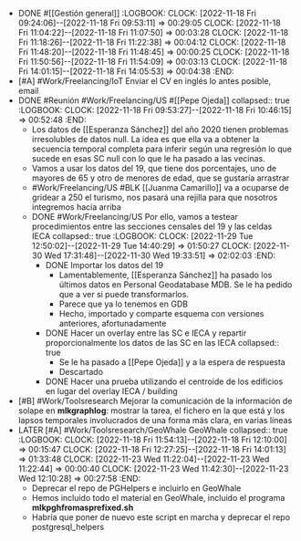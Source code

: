- DONE #[[Gestión general]]
  :LOGBOOK:
  CLOCK: [2022-11-18 Fri 09:24:06]--[2022-11-18 Fri 09:53:11] =>  00:29:05
  CLOCK: [2022-11-18 Fri 11:04:22]--[2022-11-18 Fri 11:07:50] =>  00:03:28
  CLOCK: [2022-11-18 Fri 11:18:26]--[2022-11-18 Fri 11:22:38] =>  00:04:12
  CLOCK: [2022-11-18 Fri 11:48:20]--[2022-11-18 Fri 11:48:45] =>  00:00:25
  CLOCK: [2022-11-18 Fri 11:50:56]--[2022-11-18 Fri 11:54:09] =>  00:03:13
  CLOCK: [2022-11-18 Fri 14:01:15]--[2022-11-18 Fri 14:05:53] =>  00:04:38
  :END:
- [#A] #Work/Freelancing/IoT Enviar el CV en inglés lo antes posible, email
- DONE #Reunión #Work/Freelancing/US #[[Pepe Ojeda]]
  collapsed:: true
  :LOGBOOK:
  CLOCK: [2022-11-18 Fri 09:53:27]--[2022-11-18 Fri 10:46:15] =>  00:52:48
  :END:
  - Los datos de [[Esperanza Sánchez]] del año 2020 tienen problemas irresolubles de datos null. La idea es que ella va a obtener la secuencia temporal completa para inferir según una regresión lo que sucede en esas SC null con lo que le ha pasado a las vecinas.
  - Vamos a usar los datos del 19, que tiene dos porcentajes, uno de mayores de 65 y otro de menores de edad, que se gustaría arrastrar
  - #Work/Freelancing/US #BLK [[Juanma Camarillo]] va a ocuparse de gridear a 250 el turismo, nos pasará una rejilla para que nosotros integremos hacia arriba
  - DONE #Work/Freelancing/US Por ello, vamos a testear procedimientos entre las secciones censales del 19 y las celdas IECA
    collapsed:: true
    :LOGBOOK:
    CLOCK: [2022-11-29 Tue 12:50:02]--[2022-11-29 Tue 14:40:29] =>  01:50:27
    CLOCK: [2022-11-30 Wed 17:31:48]--[2022-11-30 Wed 19:33:51] =>  02:02:03
    :END:
    - DONE Importar los datos del 19
      - Lamentablemente, [[Esperanza Sánchez]] ha pasado los últimos datos en Personal Geodatabase MDB. Se le ha pedido que a ver si puede transformarlos.
      - Parece que ya lo tenemos en GDB
      - Hecho, importado y comparte esquema con versiones anteriores, afortunadamente
    - DONE Hacer un overlay entre las SC e IECA y repartir proporcionalmente los datos de las SC en las IECA
      collapsed:: true
      - Se le ha pasado a [[Pepe Ojeda]] y a la espera de respuesta
      - Descartado
    - DONE Hacer una prueba utilizando el centroide de los edificios en lugar del overlay IECA / building
- [#B] #Work/Toolsresearch Mejorar la comunicación de la información de solape en **mlkgraphlog**: mostrar la tarea, el fichero en la que está y los lapsos temporales involucrados de una forma más clara, en varias líneas
- LATER [#A] #Work/Toolsresearch/GeoWhale GeoWhale
  collapsed:: true
  :LOGBOOK:
  CLOCK: [2022-11-18 Fri 11:54:13]--[2022-11-18 Fri 12:10:00] =>  00:15:47
  CLOCK: [2022-11-18 Fri 12:27:25]--[2022-11-18 Fri 14:01:13] =>  01:33:48
  CLOCK: [2022-11-23 Wed 11:22:04]--[2022-11-23 Wed 11:22:44] =>  00:00:40
  CLOCK: [2022-11-23 Wed 11:42:30]--[2022-11-23 Wed 12:10:28] =>  00:27:58
  :END:
  - Deprecar el repo de PGHelpers e incluirlo en GeoWhale
  - Hemos incluido todo el material en GeoWhale, incluido el programa **mlkpghfromasprefixed.sh**
  - Habría que poner de nuevo este script en marcha y deprecar el repo postgresql_helpers